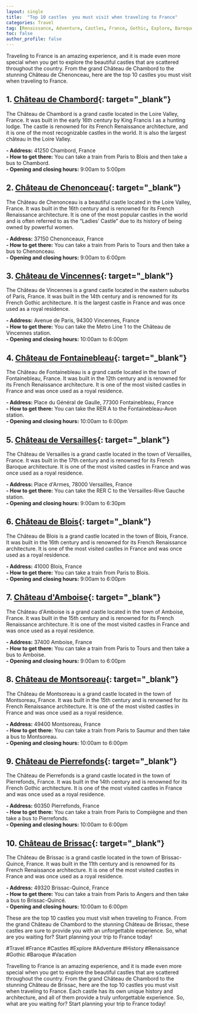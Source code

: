 ```yaml
---
layout: single
title:  "Top 10 castles  you must visit when traveling to France"
categories: Travel
tag: [Renaissance, Adventure, Castles, France, Gothic, Explore, Baroque, TopCastlesYouMustVisitWhenTravelingToFrance, Travel, Vacation, History]
toc: false
author_profile: false
---
```

Traveling to France is an amazing experience, and it is made even more special when you get to explore the beautiful castles that are scattered throughout the country. From the grand Château de Chambord to the stunning Château de Chenonceau, here are the top 10 castles you must visit when traveling to France. 

## 1. [Château de Chambord](https://www.chambord.org/fr){: target="_blank"}  
The Château de Chambord is a grand castle located in the Loire Valley, France. It was built in the early 16th century by King Francis I as a hunting lodge. The castle is renowned for its French Renaissance architecture, and it is one of the most recognizable castles in the world. It is also the largest château in the Loire Valley. 

**- Address:** 41250 Chambord, France  
**- How to get there:** You can take a train from Paris to Blois and then take a bus to Chambord.  
**- Opening and closing hours:** 9:00am to 5:00pm  

## 2. [Château de Chenonceau](https://www.chenonceau.com){: target="_blank"}  
The Château de Chenonceau is a beautiful castle located in the Loire Valley, France. It was built in the 16th century and is renowned for its French Renaissance architecture. It is one of the most popular castles in the world and is often referred to as the “Ladies’ Castle” due to its history of being owned by powerful women. 

**- Address:** 37150 Chenonceaux, France  
**- How to get there:** You can take a train from Paris to Tours and then take a bus to Chenonceau.  
**- Opening and closing hours:** 9:00am to 6:00pm  

## 3. [Château de Vincennes](https://www.chateau-de-vincennes.fr){: target="_blank"}  
The Château de Vincennes is a grand castle located in the eastern suburbs of Paris, France. It was built in the 14th century and is renowned for its French Gothic architecture. It is the largest castle in France and was once used as a royal residence. 

**- Address:** Avenue de Paris, 94300 Vincennes, France  
**- How to get there:** You can take the Metro Line 1 to the Château de Vincennes station.  
**- Opening and closing hours:** 10:00am to 6:00pm  

## 4. [Château de Fontainebleau](https://www.chateaudefontainebleau.fr){: target="_blank"}  
The Château de Fontainebleau is a grand castle located in the town of Fontainebleau, France. It was built in the 12th century and is renowned for its French Renaissance architecture. It is one of the most visited castles in France and was once used as a royal residence. 

**- Address:** Place du Général de Gaulle, 77300 Fontainebleau, France  
**- How to get there:** You can take the RER A to the Fontainebleau-Avon station.  
**- Opening and closing hours:** 10:00am to 6:00pm  

## 5. [Château de Versailles](https://www.chateauversailles.fr){: target="_blank"}  
The Château de Versailles is a grand castle located in the town of Versailles, France. It was built in the 17th century and is renowned for its French Baroque architecture. It is one of the most visited castles in France and was once used as a royal residence. 

**- Address:** Place d'Armes, 78000 Versailles, France  
**- How to get there:** You can take the RER C to the Versailles-Rive Gauche station.  
**- Opening and closing hours:** 9:00am to 6:30pm  

## 6. [Château de Blois](https://www.chateaudeblois.fr){: target="_blank"}  
The Château de Blois is a grand castle located in the town of Blois, France. It was built in the 16th century and is renowned for its French Renaissance architecture. It is one of the most visited castles in France and was once used as a royal residence. 

**- Address:** 41000 Blois, France  
**- How to get there:** You can take a train from Paris to Blois.  
**- Opening and closing hours:** 9:00am to 6:00pm  

## 7. [Château d'Amboise](https://www.chateau-amboise.com){: target="_blank"}  
The Château d'Amboise is a grand castle located in the town of Amboise, France. It was built in the 15th century and is renowned for its French Renaissance architecture. It is one of the most visited castles in France and was once used as a royal residence. 

**- Address:** 37400 Amboise, France  
**- How to get there:** You can take a train from Paris to Tours and then take a bus to Amboise.  
**- Opening and closing hours:** 9:00am to 6:00pm  

## 8. [Château de Montsoreau](https://www.chateau-montsoreau.com/wordpress/fr){: target="_blank"}  
The Château de Montsoreau is a grand castle located in the town of Montsoreau, France. It was built in the 15th century and is renowned for its French Renaissance architecture. It is one of the most visited castles in France and was once used as a royal residence. 

**- Address:** 49400 Montsoreau, France  
**- How to get there:** You can take a train from Paris to Saumur and then take a bus to Montsoreau.  
**- Opening and closing hours:** 10:00am to 6:00pm  

## 9. [Château de Pierrefonds](https://www.chateau-pierrefonds.fr){: target="_blank"}  
The Château de Pierrefonds is a grand castle located in the town of Pierrefonds, France. It was built in the 14th century and is renowned for its French Gothic architecture. It is one of the most visited castles in France and was once used as a royal residence. 

**- Address:** 60350 Pierrefonds, France  
**- How to get there:** You can take a train from Paris to Compiègne and then take a bus to Pierrefonds.  
**- Opening and closing hours:** 10:00am to 6:00pm  

## 10. [Château de Brissac](https://brissac.net){: target="_blank"}  
The Château de Brissac is a grand castle located in the town of Brissac-Quincé, France. It was built in the 11th century and is renowned for its French Renaissance architecture. It is one of the most visited castles in France and was once used as a royal residence. 

**- Address:** 49320 Brissac-Quincé, France  
**- How to get there:** You can take a train from Paris to Angers and then take a bus to Brissac-Quincé.  
**- Opening and closing hours:** 10:00am to 6:00pm  

These are the top 10 castles you must visit when traveling to France. From the grand Château de Chambord to the stunning Château de Brissac, these castles are sure to provide you with an unforgettable experience. So, what are you waiting for? Start planning your trip to France today! 

#Travel #France #Castles #Explore #Adventure #History #Renaissance #Gothic #Baroque #Vacation 

Travelling to France is an amazing experience, and it is made even more special when you get to explore the beautiful castles that are scattered throughout the country. From the grand Château de Chambord to the stunning Château de Brissac, here are the top 10 castles you must visit when traveling to France. Each castle has its own unique history and architecture, and all of them provide a truly unforgettable experience. So, what are you waiting for? Start planning your trip to France today!
